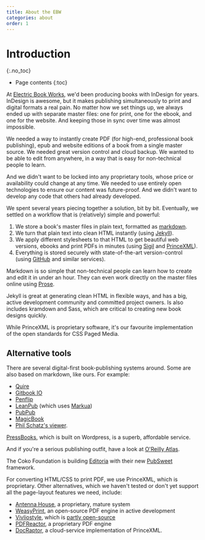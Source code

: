 ```yaml
---
title: About the EBW
categories: about
order: 1
---
```


# Introduction
{:.no_toc}

* Page contents
{:toc}

At [Electric Book Works](http://electricbookworks.com), we'd been producing books with InDesign for years. InDesign is awesome, but it makes publishing simultaneously to print and digital formats a real pain. No matter how we set things up, we always ended up with separate master files: one for print, one for the ebook, and one for the website. And keeping those in sync over time was almost impossible.

We needed a way to instantly create PDF (for high-end, professional book publishing), epub and website editions of a book from a single master source. We needed great version control and cloud backup. We wanted to be able to edit from anywhere, in a way that is easy for non-technical people to learn. 

And we didn't want to be locked into any proprietary tools, whose price or availability could change at any time. We needed to use entirely open technologies to ensure our content was future-proof. And we didn't want to develop any code that others had already developed.

We spent several years piecing together a solution, bit by bit. Eventually, we settled on a workflow that is (relatively) simple and powerful:

1.	We store a book's master files in plain text, formatted as [markdown](http://daringfireball.net/projects/markdown/syntax#philosophy).
2.	We turn that plain text into clean HTML instantly (using [Jekyll](http://jekyllrb.com/)).
3.	We apply different stylesheets to that HTML to get beautiful web versions, ebooks and print PDFs in minutes (using [Sigil](http://sigil-ebook.com/) and [PrinceXML](http://www.princexml.com/)).
4.	Everything is stored securely with state-of-the-art version-control (using [GitHub](https://github.com) and similar services).

Markdown is so simple that non-technical people can learn how to create and edit it in under an hour. They can even work directly on the master files online using [Prose](http://prose.io/).

Jekyll is great at generating clean HTML in flexible ways, and has a big, active development community and committed project owners. Is also includes kramdown and Sass, which are critical to creating new book designs quickly.

While PrinceXML is proprietary software, it's our favourite implementation of the open standards for CSS Paged Media.

## Alternative tools

There are several digital-first book-publishing systems around. Some are also based on markdown, like ours. For example:

* [Quire](http://www.getty.edu/publications/digital/platforms-tools.html)
* [Gitbook IO](http://www.gitbook.io/)
* [Penflip](http://www.penflip.com/)
* [LeanPub](https://leanpub.com/) (which uses [Markua](http://markua.com/))
* [PubPub](https://www.pubpub.org/)
* [MagicBook](https://github.com/magicbookproject/magicbook)
* [Phil Schatz's viewer](http://philschatz.com/2014/07/07/tiny-book-reader).

[PressBooks](http://pressbooks.com/), which is built on Wordpress, is a superb, affordable service.

And if you're a serious publishing outfit, have a look at [O'Reilly Atlas](https://atlas.oreilly.com/).

The Coko Foundation is building [Editoria](https://editoria.pub/) with their new [PubSweet](http://coko.foundation/resources.html) framework. 

For converting HTML/CSS to print PDF, we use PrinceXML, which is proprietary. Other alternatives, which we haven't tested or don't yet support all the page-layout features we need, include:

*	[Antenna House](https://www.antennahouse.com/), a proprietary, mature system
*	[WeasyPrint](http://weasyprint.org/), an open-source PDF engine in active development
*	[Vivliostyle](http://vivliostyle.com/en/), which is [partly open-source](https://github.com/vivliostyle/vivliostyle)
*	[PDFReactor](http://www.pdfreactor.com/), a proprietary PDF engine
*	[DocRaptor](http://docraptor.com/), a cloud-service implementation of PrinceXML.
